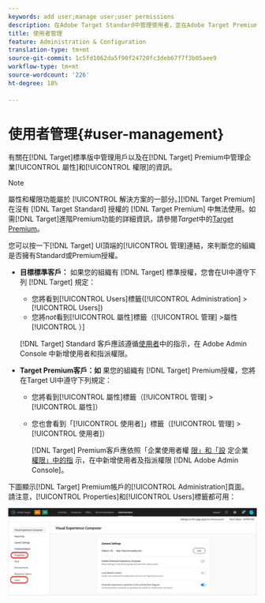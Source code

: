```yaml
---
keywords: add user;manage user;user permissions
description: 在Adobe Target Standard中管理使用者，並在Adobe Target Premium中管理企業屬性和權限。
title: 使用者管理
feature: Administration & Configuration
translation-type: tm+mt
source-git-commit: 1c5fd1062da5f90f24720fc3deb67f7f3b05aee9
workflow-type: tm+mt
source-wordcount: '226'
ht-degree: 18%

---
```



# 使用者管理{#user-management}

有關在[!DNL Target]標準版中管理用戶以及在[!DNL Target] Premium中管理企業[!UICONTROL 屬性]和[!UICONTROL 權限]的資訊。

>[!NOTE]
>
>屬性和權限功能屬於 [!UICONTROL  解決方案的一部分。][!DNL Target Premium]在沒有 [!DNL Target Standard] 授權的 [!DNL Target Premium] 中無法使用。如需[!DNL Target]進階Premium功能的詳細資訊，請參閱&#x200B;*Target*&#x200B;中的[Target Premium](/help/c-intro/intro.md#premium)。

您可以按一下[!DNL Target] UI頂端的[!UICONTROL 管理]連結，來判斷您的組織是否擁有Standard或Premium授權。

* **目標標準客戶：** 如果您的組織有 [!DNL Target] 標準授權，您會在UI中遵守下列 [!DNL Target] 規定：

   * 您將看到[!UICONTROL Users]標籤([!UICONTROL Administration] > [!UICONTROL Users])
   * 您將&#x200B;*not*&#x200B;看到[!UICONTROL 屬性]標籤（[!UICONTROL 管理] >屬性[!UICONTROL ）]

   [!DNL Target] Standard 客戶應該遵循[使用者](/help/administrating-target/c-user-management/c-user-management/user-management.md)中的指示，在 Adobe Admin Console 中新增使用者和指派權限。

* **Target Premium客戶：如** 果您的組織有 [!DNL Target] Premium授權，您將在Target UI中遵守下列規定：

   * 您將看到[!UICONTROL 屬性]標籤（[!UICONTROL 管理] > [!UICONTROL 屬性]）
   * 您也會看到「[!UICONTROL 使用者]」標籤（[!UICONTROL 管理] > [!UICONTROL 使用者]）

      [!DNL Target] Premium客戶應依照「企業使用者權 [限」和「設](/help/administrating-target/c-user-management/property-channel/property-channel.md#concept_E396B16FA2024ADBA27BC056138F9838) 定企業 [權限」中的指](/help/administrating-target/c-user-management/property-channel/properties-overview.md#concept_22F2855DBF0D4754B9460F5D68749C71) 示，在中新增使用者及指派權限 [!DNL Adobe Admin Console]。

下圖顯示[!DNL Target] Premium帳戶的[!UICONTROL Administration]頁面。 請注意，[!UICONTROL Properties]和[!UICONTROL Users]標籤都可用：

![「管理」頁籤](/help/administrating-target/assets/premium.png)

